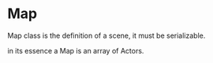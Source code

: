 # Map

Map class is the definition of a scene, it must be serializable.

in its essence a Map is an array of Actors.

&#x20;
